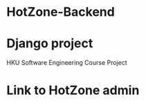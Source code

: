 # HotZone-Backend

# Django project
HKU Software Engineering Course Project

# Link to HotZone admin
